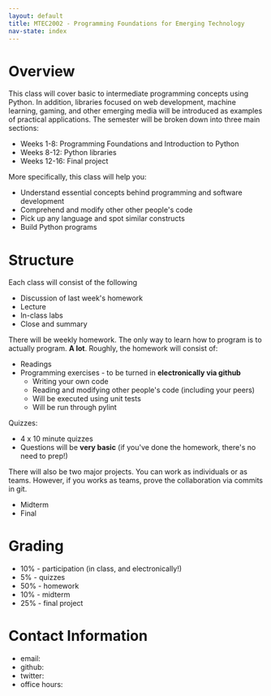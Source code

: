 ```yaml
---
layout: default
title: MTEC2002 - Programming Foundations for Emerging Technology
nav-state: index
---
```

Overview
====
This class will cover basic to intermediate programming concepts using Python.  In addition, libraries focused on web development, machine learning, gaming, and other emerging media will be introduced as examples of practical applications.  The semester will be broken down into three main sections:

* Weeks 1-8: Programming Foundations and Introduction to Python
* Weeks 8-12: Python libraries
* Weeks 12-16: Final project

More specifically, this class will help you:
* Understand essential concepts behind programming and software development 
* Comprehend and modify other other people's code
* Pick up any language and spot similar constructs
* Build Python programs

Structure
====
Each class will consist of the following
* Discussion of last week's homework
* Lecture
* In-class labs 
* Close and summary

There will be weekly homework.  The only way to learn how to program is to actually program.   **A lot**.  Roughly, the homework will consist of: 
* Readings 
* Programming exercises - to be turned in **electronically via github**
	* Writing your own code
	* Reading and modifying other people's code (including your peers)
	* Will be executed using unit tests
	* Will be run through pylint

Quizzes:
* 4 x 10 minute quizzes
* Questions will be **very basic** (if you've done the homework, there's no need to prep!)

There will also be two major projects.  You can work as individuals or as teams.  However, if you works as teams, prove the collaboration via commits in git.
* Midterm
* Final

Grading
====
* 10% - participation (in class, and electronically!)
* 5% - quizzes
* 50% - homework
* 10% - midterm
* 25% - final project

Contact Information
====
* email: 
* github: 
* twitter: 
* office hours:
